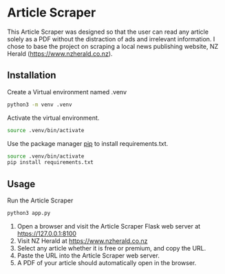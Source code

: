 # Article Scraper

This Article Scraper was designed so that the user can read any article solely as a PDF without the distraction of ads and irrelevant information. I chose to base the project on scraping a local news publishing website, NZ Herald (https://www.nzherald.co.nz).

## Installation

Create a Virtual environment named .venv
```bash
python3 -m venv .venv
```

Activate the virtual environment. 
```bash
source .venv/bin/activate
```

Use the package manager [pip](https://pip.pypa.io/en/stable/) to install requirements.txt.
```bash
source .venv/bin/activate
pip install requirements.txt
```

## Usage
Run the Article Scraper
```bash
python3 app.py
```
1. Open a browser and visit the Article Scraper Flask web server at https://127.0.0.1:8100
2. Visit NZ Herald at https://www.nzherald.co.nz
3. Select any article whether it is free or premium, and copy the URL.
4. Paste the URL into the Article Scraper web server.
5. A PDF of your article should automatically open in the browser.
